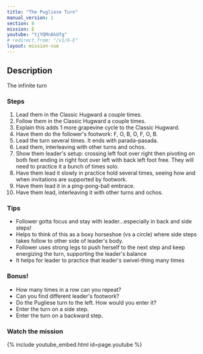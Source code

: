 ```yaml
---
title: "The Pugliese Turn"
manual_version: 1
section: 6
mission: E
youtube: "tjYQMnAkUfg"
# redirect_from: "/v1/6-E"
layout: mission-vue
---
```




## Description

The infinite turn 

### Steps

1. Lead them in the Classic Hugward a couple times.
2. Follow them in the Classic Hugward a couple times.
3. Explain this adds 1 more grapevine cycle to the Classic Hugward. 
4. Have them do the follower's footwork: F, O, B, O, F, O, B.
5. Lead the turn several times. It ends with parada-pasada. 
6. Lead them, interleaving with other turns and ochos. 
7. Show them leader's setup: crossing left foot over right then pivoting on both feet ending in right foot over left with back left foot free. They will need to practice it a bunch of times solo. 
8. Have them lead it slowly in practice hold several times, seeing how and when invitations are supported by footwork. 
9. Have them lead it in a ping-pong-ball embrace. 
10. Have them lead, interleaving it with other turns and ochos. 

### Tips

* Follower gotta focus and stay with leader…especially in back and side steps! 
* Helps to think of this as a boxy horseshoe (vs a circle) where side steps takes follow to other side of leader's body.
* Follower uses strong legs to push herself to the next step and keep energizing the turn, supporting the leader's balance
* It helps for leader to practice that leader's swivel-thing many times

### Bonus!

* How many times in a row can you repeat? 
* Can you find different leader's footwork? 
* Do the Pugliese turn to the left. How would you enter it? 
* Enter the turn on a side step. 
* Enter the turn on a backward step. 

### Watch the mission

{% include youtube_embed.html id=page.youtube %}


